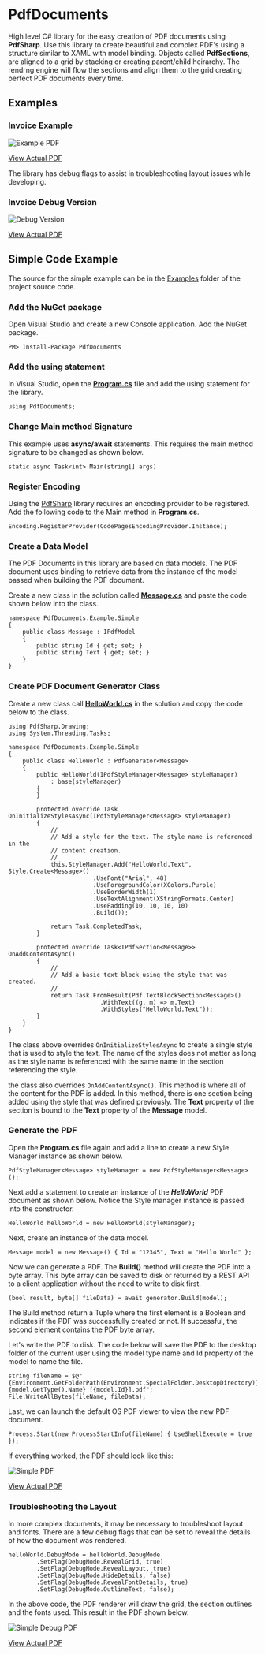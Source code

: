 # PdfDocuments
High level C# library for the easy creation of PDF documents using **PdfSharp**. Use this library to create beautiful and complex PDF's using a structure similar to XAML with model binding. Objects called **PdfSections**, are aligned to a grid by stacking or creating parent/child heirarchy. The rendrng engine will flow the sections and align them to the grid creating perfect PDF documents every time.

## Examples

### Invoice Example

![Example PDF](https://github.com/porrey/PdfDocuments/raw/main/Images/Invoice.png)

[View Actual PDF](https://github.com/porrey/PdfDocuments/raw/main/Images/Invoice.pdf)

The library has debug flags to assist in troubleshooting layout issues while developing.

### Invoice Debug Version

![Debug Version](https://github.com/porrey/PdfDocuments/raw/main/Images/Invoice-Debug.png)

[View Actual PDF](https://github.com/porrey/PdfDocuments/raw/main/Images/Invoice-Debug.pdf)

## Simple Code Example

The source for the simple example can be in the [Examples](https://github.com/porrey/PdfDocuments/tree/main/Src/PDF-Documents-Solution/Examples) folder of the project source code.

### Add the NuGet package

Open Visual Studio and create a new Console application. Add the NuGet package.

```
PM> Install-Package PdfDocuments
```

### Add the using statement

In Visual Studio, open the **[Program.cs](https://github.com/porrey/PdfDocuments/blob/main/Src/PDF-Documents-Solution/Examples/PdfDocuments.Example.Simple/Program.cs)** file and add the using statement for the library.

```
using PdfDocuments;
```

### Change Main method Signature

This example uses **async/await** statements. This requires the main method signature to be changed as shown below.

```
static async Task<int> Main(string[] args)
```

### Register Encoding

Using the [PdfSharp](http://www.pdfsharp.com/PDFsharp/) library requires an encoding provider to be registered. Add the following code to the Main method in **Program.cs**.

```
Encoding.RegisterProvider(CodePagesEncodingProvider.Instance);
```

### Create a Data Model

The PDF Documents in this library are based on data models. The PDF document uses binding to retrieve data from the instance of the model passed when building the PDF document.

Create a new class in the solution called **[Message.cs](https://github.com/porrey/PdfDocuments/blob/main/Src/PDF-Documents-Solution/Examples/PdfDocuments.Example.Simple/Message.cs)** and paste the code shown below into the class.

	namespace PdfDocuments.Example.Simple
	{
		public class Message : IPdfModel
		{
			public string Id { get; set; }
			public string Text { get; set; }
		}
	}

### Create PDF Document Generator Class

Create a new class call **[HelloWorld.cs](https://github.com/porrey/PdfDocuments/blob/main/Src/PDF-Documents-Solution/Examples/PdfDocuments.Example.Simple/HelloWorld.cs)** in the solution and copy the code below to the class.


	using PdfSharp.Drawing;
	using System.Threading.Tasks;
	
	namespace PdfDocuments.Example.Simple
	{
		public class HelloWorld : PdfGenerator<Message>
		{
			public HelloWorld(IPdfStyleManager<Message> styleManager)
				: base(styleManager)
			{
			}
	
			protected override Task OnInitializeStylesAsync(IPdfStyleManager<Message> styleManager)
			{
				//
				// Add a style for the text. The style name is referenced in the
				// content creation.
				//
				this.StyleManager.Add("HelloWorld.Text", Style.Create<Message>()
							.UseFont("Arial", 48)
							.UseForegroundColor(XColors.Purple)
							.UseBorderWidth(1)
							.UseTextAlignment(XStringFormats.Center)
							.UsePadding(10, 10, 10, 10)
							.Build());
	
				return Task.CompletedTask;
			}
	
			protected override Task<IPdfSection<Message>> OnAddContentAsync()
			{
				//
				// Add a basic text block using the style that was created.
				//
				return Task.FromResult(Pdf.TextBlockSection<Message>()
							  .WithText((g, m) => m.Text)
							  .WithStyles("HelloWorld.Text"));
			}
		}
	}

The class above overrides `OnInitializeStylesAsync` to create a single style that is used to style the text. The name of the styles does not matter as long as the style name is referenced with the same name in the section referencing the style.

the class also overrides `OnAddContentAsync()`. This method is where all of the content for the PDF is added. In this method, there is one section being added using the style that was defined previously. The **Text** property of the section is bound to the **Text** property of the **Message** model.

### Generate the PDF

Open the **Program.cs** file again and add a line to create a new Style Manager instance as shown below.

```
PdfStyleManager<Message> styleManager = new PdfStyleManager<Message>();
```

Next add a statement to create an instance of the ***HelloWorld*** PDF document as shown below. Notice the Style manager instance is passed into the constructor.

```
HelloWorld helloWorld = new HelloWorld(styleManager);
```

Next, create an instance of the data model.

```
Message model = new Message() { Id = "12345", Text = "Hello World" };
```

Now we can generate a PDF. The **Build()** method will create the PDF into a byte array. This byte array can be saved to disk or returned by a REST API to a client application without the need to write to disk first.

```
(bool result, byte[] fileData) = await generator.Build(model);
```

The Build method return a Tuple where the first element is a Boolean and indicates if the PDF was successfully created or not. If successful, the second element contains the PDF byte array.

Let's write the PDF to disk. The code below will save the PDF to the desktop folder of the current user using the model type name and Id property of the model to name the file.

	string fileName = $@"{Environment.GetFolderPath(Environment.SpecialFolder.DesktopDirectory)}\{model.GetType().Name} [{model.Id}].pdf";
	File.WriteAllBytes(fileName, fileData);

Last, we can launch the default OS PDF viewer to view the new PDF document.

```
Process.Start(new ProcessStartInfo(fileName) { UseShellExecute = true });
```

If everything worked, the PDF should look like this:

![Simple PDF](https://github.com/porrey/PdfDocuments/raw/main/Images/Message.png)

[View Actual PDF](https://github.com/porrey/PdfDocuments/raw/main/Images/Message.pdf)

### Troubleshooting the Layout

In more complex documents, it may be necessary to troubleshoot layout and fonts. There are a few debug flags that can be set to reveal the details of how the document was rendered.

	helloWorld.DebugMode = helloWorld.DebugMode
			.SetFlag(DebugMode.RevealGrid, true)
			.SetFlag(DebugMode.RevealLayout, true)
			.SetFlag(DebugMode.HideDetails, false)
			.SetFlag(DebugMode.RevealFontDetails, true)
			.SetFlag(DebugMode.OutlineText, false);


In the above code, the PDF renderer will draw the grid, the section outlines and the fonts used. This result in the PDF shown below.

![Simple Debug PDF](https://github.com/porrey/PdfDocuments/raw/main/Images/Message-Debug.png)

[View Actual PDF](https://github.com/porrey/PdfDocuments/raw/main/Images/Message-debug.pdf)
